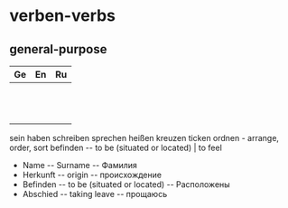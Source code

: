 # verben-verbs

## general-purpose

| Ge        | En  | Ru  |
|-----------|-----|-----|
|       |     |     |
|      |     |     |
|  |     |     |
|     |     |     |
|    |     |     |
|     |     |     |
|     |     |     |
|     |     |     |
|     |     |     |
|     |     |     |
|     |     |     |
|     |     |     |

sein
haben
schreiben
sprechen
heißen
kreuzen
ticken
ordnen - arrange, order, sort
befinden -- to be (situated or located) | to feel



- Name -- Surname -- Фамилия
- Herkunft -- origin -- происхождение
- Befinden -- to be (situated or located) -- Расположены
- Abschied -- taking leave -- прощаюсь